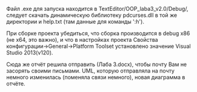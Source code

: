 Файл .exe для запуска находится в TextEditor/OOP_laba3_v2.0/Debug/, следует скачать динамическую библиотеку pdcurses.dll в той же директории и help.txt (там данные для команды ':h').

При сборке проекта убедиться, что сборка производится в debug x86 (не x64, это важно), и что в настройках проекта Свойства конфигурации->General->Platform Toolset установлено значение Visual Studio 2013(v120).

Сюда же отчёт решила отправить (Лаба 3.docx), чтобы почту Вам не засорять своими письмами. UML, которую отправляла на почту немного изменилась (поменяла связи немного), новая диаграмма в отчёте.
